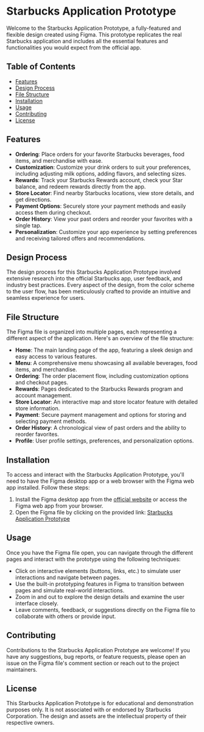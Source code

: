 # Starbucks Application Prototype


Welcome to the Starbucks Application Prototype, a fully-featured and flexible design created using Figma. This prototype replicates the real Starbucks application and includes all the essential features and functionalities you would expect from the official app.

## Table of Contents

- [Features](#features)
- [Design Process](#design-process)
- [File Structure](#file-structure)
- [Installation](#installation)
- [Usage](#usage)
- [Contributing](#contributing)
- [License](#license)

## Features

- **Ordering**: Place orders for your favorite Starbucks beverages, food items, and merchandise with ease.
- **Customization**: Customize your drink orders to suit your preferences, including adjusting milk options, adding flavors, and selecting sizes.
- **Rewards**: Track your Starbucks Rewards account, check your Star balance, and redeem rewards directly from the app.
- **Store Locator**: Find nearby Starbucks locations, view store details, and get directions.
- **Payment Options**: Securely store your payment methods and easily access them during checkout.
- **Order History**: View your past orders and reorder your favorites with a single tap.
- **Personalization**: Customize your app experience by setting preferences and receiving tailored offers and recommendations.

## Design Process

The design process for this Starbucks Application Prototype involved extensive research into the official Starbucks app, user feedback, and industry best practices. Every aspect of the design, from the color scheme to the user flow, has been meticulously crafted to provide an intuitive and seamless experience for users.

## File Structure

The Figma file is organized into multiple pages, each representing a different aspect of the application. Here's an overview of the file structure:

- **Home**: The main landing page of the app, featuring a sleek design and easy access to various features.
- **Menu**: A comprehensive menu showcasing all available beverages, food items, and merchandise.
- **Ordering**: The order placement flow, including customization options and checkout pages.
- **Rewards**: Pages dedicated to the Starbucks Rewards program and account management.
- **Store Locator**: An interactive map and store locator feature with detailed store information.
- **Payment**: Secure payment management and options for storing and selecting payment methods.
- **Order History**: A chronological view of past orders and the ability to reorder favorites.
- **Profile**: User profile settings, preferences, and personalization options.

## Installation

To access and interact with the Starbucks Application Prototype, you'll need to have the Figma desktop app or a web browser with the Figma web app installed. Follow these steps:

1. Install the Figma desktop app from the [official website](https://www.figma.com/downloads/) or access the Figma web app from your browser.
2. Open the Figma file by clicking on the provided link: [Starbucks Application Prototype](https://www.figma.com/file/your-file-url)

## Usage

Once you have the Figma file open, you can navigate through the different pages and interact with the prototype using the following techniques:

- Click on interactive elements (buttons, links, etc.) to simulate user interactions and navigate between pages.
- Use the built-in prototyping features in Figma to transition between pages and simulate real-world interactions.
- Zoom in and out to explore the design details and examine the user interface closely.
- Leave comments, feedback, or suggestions directly on the Figma file to collaborate with others or provide input.

## Contributing

Contributions to the Starbucks Application Prototype are welcome! If you have any suggestions, bug reports, or feature requests, please open an issue on the Figma file's comment section or reach out to the project maintainers.

## License

This Starbucks Application Prototype is for educational and demonstration purposes only. It is not associated with or endorsed by Starbucks Corporation. The design and assets are the intellectual property of their respective owners.
